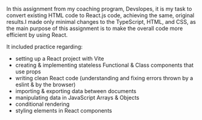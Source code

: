 In this assignment from my coaching program, Devslopes, it is my task to convert existing HTML code to React.js code, achieving the same, original results. I made only minimal changes to the TypeScript, HTML, and CSS, as the main purpose of this assignment is to make the overall code more efficient by using React.  

It included practice regarding:  
* setting up a React project with Vite
* creating & implementing stateless Functional & Class components that use props
* writing clean React code (understanding and fixing errors thrown by a eslint & by the browser)
* importing & exporting data between documents
* manipulating data in JavaScript Arrays & Objects
* conditional rendering
* styling elements in React components
